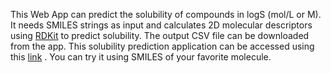 This Web App can predict the solubility of compounds in logS (mol/L or M).
It needs SMILES strings as input and calculates 2D molecular descriptors using [RDKit](https://www.rdkit.org/docs/index.html) to predict solubility.
The output CSV file can be downloaded from the app.
This solubility prediction application can be accessed using this [link](https://share.streamlit.io/gashawmg/webapp/main/solubility.py) .
You can try it using SMILES of your favorite molecule.

